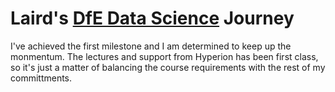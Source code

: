 # Laird's [DfE Data Science](https://skills.cogrammar.com/) Journey
I've achieved the first milestone and I am determined to keep up the monmentum.
The lectures and support from Hyperion has been first class, so it's just a matter of balancing the course requirements with the rest of my committments.
